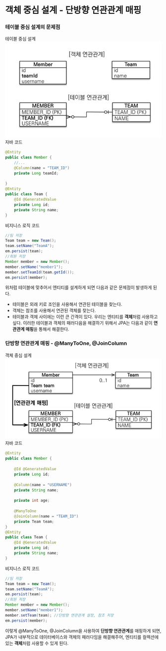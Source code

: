 # 객체 중심 설계 - 단방향 연관관계 매핑
### 테이블 중심 설계의 문제점
테이블 중심 설계
![image-20231010171755806](img/image-20231010171755806.png)
자바 코드
```java
@Entity
public class Member { 
    //...
    @Column(name = "TEAM_ID")
    private Long teamId; 
    
} 
@Entity
public class Team {
    @Id @GeneratedValue
    private Long id;
    private String name; 
}
```
비지니스 로직 코드
```java
//팀 저장
Team team = new Team();
team.setName("TeamA");
em.persist(team);
//회원 저장
Member member = new Member();
member.setName("member1");
member.setTeamId(team.getId());
em.persist(member);
```
위처럼 테이블에 맞추어서 엔티티를 설계하게 되면 다음과 같은 문제점이 발생하게 된다.
- 테이블은 외래 키로 조인을 사용해서 연관된 테이블을 찾는다. 
- 객체는 참조를 사용해서 연관된 객체를 찾는다. 
- 테이블과 객체 사이에는 이런 큰 간격이 있다.
우리는 엔티티를 **객체**처럼 사용하고 싶다. 이러한 테이블과 객체의 패러다음을 해결하기 위해서 JPA는 다음과 같이 **연관관계 매핑**을 통해서 해결한다.
### 단방향 연관관계 매핑 - @ManyToOne, @JoinColumn
객체 중심 설계
![image-20231010172444313](img/image-20231010172444313.png)
자바 코드
```java
@Entity
public class Member { 
    
    @Id @GeneratedValue
    private Long id;
    
    @Column(name = "USERNAME")
    private String name;
    
    private int age;
    
    @ManyToOne
    @JoinColumn(name = "TEAM_ID")
    private Team team;
}
@Entity
public class Team {
    @Id @GeneratedValue
    private Long id;
    private String name; 
}
```
비지니스 로직 코드
```java
//팀 저장
Team team = new Team();
team.setName("TeamA");
em.persist(team);
//회원 저장
Member member = new Member();
member.setName("member1");
member.setTeam(team); //단방향 연관관계 설정, 참조 저장
em.persist(member);
```
이렇게 @ManyToOne, @JoinColumn을 사용하여 **단방향 연관관계**를 매핑하게 되면, 
JPA가 내부적으로 데이터베이스와 객체의 패러다임을 해결해주어,
엔티티를 컬렉션에 있는 **객체**처럼 사용할 수 있게 된다.
